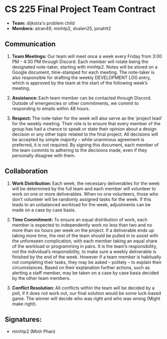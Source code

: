 # CS 225 Final Project Team Contract 
- <b>Team:</b> dijkstra's problem child
- <b>Members:</b> atran49, minhtp2, dvalen25, jonahlt2

## Communication

1. <b>Team Meetings: </b> Our team will meet once a week every Friday from 3:00 PM - 4:30 PM through Discord. Each member will rotate being the designated note-taker, starting with minhtp2. Notes will
be stored on a Google document, time-stamped for each meeting. The note-taker is also
responsible for drafting the weekly DEVELOPMENT LOG entry, which is approved by the
team at the start of the following week’s meeting.

2. <b>Assistance: </b> Each team member can be contacted through Discord. Outside
of emergencies or other commitments, we commit to responding to emails within 48 hours.

3. <b>Respect: </b> The note-taker for the week will also serve as the ‘project lead’ for the weekly meeting. Their role is to ensure that every member of the group has had a chance to speak or state their opinion about a design decision or any other topic related to the final project.
All decisions will be accepted by simple majority – while unanimous agreement is preferred,
it is not required. By signing this document, each member of the team commits to adhering
to the decisions made, even if they personally disagree with them.

## Collaboration

1. <b>Work Distribution: </b> Each week, the necessary deliverables for the week will be determined
by the full team and each member will volunteer to work on one or more deliverables. When
no one volunteers, those who don’t volunteer will be randomly assigned tasks for the week. 
If this leads to an unbalanced workload for the week, adjustments can be made on a case by case basis.

2. <b>Time Commitment: </b> To ensure an equal distribution of work, each member is expected to
independently work no less than two and no more than six hours per week on the project.
If a deliverable ends up taking more time, the rest of the team should be pulled in to assist
with the unforeseen complication, with each member taking an equal share of the workload or
programming in pairs. It is the team’s responsibility, not the individual’s responsibility, to
make sure a weekly deliverable is finished by the end of the week.
However if a team member is habitually not completing their tasks, they may be asked –
politely – to explain their circumstances. Based on their explanation further actions, such
as alerting a staff member, may be taken on a case by case basis decided by the other team
members.

3. <b>Conflict Resolution: </b> All conflicts within the team will be decided by a poll, if it does not work out, our final solution would be some luck-based game. The winner will decide who was right and who
was wrong (Might make right).


## Signatures: 
- minhtp2 (Minh Phan)